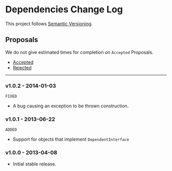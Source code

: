 # Dependencies Change Log

This project follows [Semantic Versioning](CONTRIBUTING.md).

## Proposals

We do not give estimated times for completion on `Accepted` Proposals.

- [Accepted](https://github.com/cartalyst/dependencies/labels/Accepted)
- [Rejected](https://github.com/cartalyst/dependencies/labels/Rejected)

---

### v1.0.2 - 2014-01-03

`FIXED`

- A bug causing an exception to be thrown construction.

### v1.0.1 - 2013-06-22

`ADDED`

- Support for objects that implement `DependentInterface`

### v1.0.0 - 2013-04-08

- Initial stable release.
